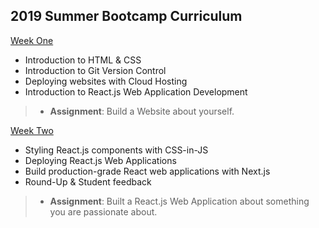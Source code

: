 ## 2019 Summer Bootcamp Curriculum

[Week One](#)  

* Introduction to HTML & CSS  
* Introduction to Git Version Control  
* Deploying websites with Cloud Hosting  
* Introduction to React.js Web Application Development  
> * __Assignment__: Build a Website about yourself.  

[Week Two](#)  

* Styling React.js components with CSS-in-JS  
* Deploying React.js Web Applications  
* Build production-grade React web applications with Next.js 
* Round-Up & Student feedback  
> * __Assignment__: Built a React.js Web Application about something you are passionate about.  
